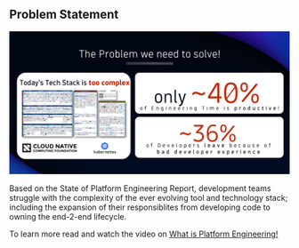 ## Problem Statement

![Problem Statement](../../../assets/images/01_01_problem_statement.png)

Based on the State of Platform Engineering Report, development teams struggle with the complexity of the ever evolving tool and technology stack; including the expansion of their responsiblites from developing code to owning the end-2-end lifecycle.

To learn more read and watch the video on [What is Platform Engineering!](https://www.dynatrace.com/news/blog/what-is-platform-engineering/)